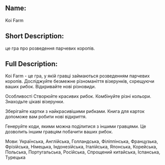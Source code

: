 ## Name: 
Koi Farm
        
## Short Description:
це гра про розведення парчевих коропів.
        
## Full Description:
Koi Farm - це гра, у якій гравці займаються розведенням парчевих коропів. Досліджуйте безмежне різноманіття візерунків, схрещуючи ваших рибок. Відкривайте нові різновиди.

Особливості
Створюйте красивих рибок. Комбінуйте різні кольори. Знаходьте цікаві 
візерунки.

Зберігайте картки з найкрасивішими рибками. Книга для карток допоможе вам робити нові відкриття.

Генеруйте коди, якими можна поділитися з іншими гравцями. Це дозволить іншим гравцям побачити ваших рибок.


Мови:
Українська, Англійська, Голландська, Філіппінська, Французька, Фрізійська, Німецька, Індонезійська, Італійська, Японська, Корейська, Польська, Португальська, Російська, Спрощений китайська, Іспанська, Турецька
